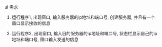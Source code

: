 ui 需求

1. 运行程序1, 出现窗口, 输入服务器的ip地址和端口号, 创建服务器, 并且有一个窗口显示接收的信息

2. 运行程序2, 出现窗口, 输入目的服务器的ip地址和端口号, 状态栏显示自己的ip地址和端口号, 窗口输入发送的信息